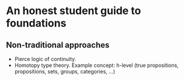 # An honest student guide to foundations



## Non-traditional approaches

- Pierce logic of continuity.
- Homotopy type theory. Example concept: h-level (true propositions, propositions, sets, groups, categories, ...)
